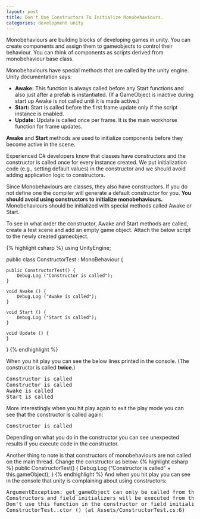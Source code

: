 ```yaml
---
layout: post
title: Don't Use Constructors To Initialize Monobehaviours.
categories: development unity
---
```


Monobehaviours are building blocks of developing games in unity. You can create components and assign them to gameobjects to control their behaviour. You can think of components as scripts derived from monobehaviour base class.


Monobehaviours have special methods that are called by the unity engine. Unity documentation says:

* **Awake:** This function is always called before any Start functions and also just after a prefab is instantiated. (If a GameObject is inactive during start up Awake is not called until it is made active.)
* **Start:** Start is called before the first frame update only if the script instance is enabled.
* **Update:** Update is called once per frame. It is the main workhorse function for frame updates.

**Awake** and **Start**  methods are used to initialize components before they become active in the scene.

Experienced C# developers know that classes have constructors and the constructor is called once for every instance created. We put initialization code (e.g., setting default values) in the constructor and we should avoid adding application logic to constructors.

Since Monobehaviours are classes, they also have constructors. If you do not define one the compiler will generate a default constructor for you. **You should avoid using constructors to initialize monobehaviours.** Monobehaviours should be initialized with special methods called Awake or Start.

To see in what order the constructor, Awake and Start methods are called, create a test scene and add an empty game object. Attach the below script to the newly created gameobject.

{% highlight csharp %}
using UnityEngine;

public class ConstructorTest : MonoBehaviour {

	public ConstructorTest() {
		Debug.Log ("Constructor is called");
	}

	void Awake () {
		Debug.Log ("Awake is called");
	}

	void Start () {
		Debug.Log ("Start is called");
	}

	void Update () {		
	}
}
{% endhighlight %}

When you hit play you can see the below lines printed in the console. (The constructor is called **twice**.)
<pre>
Constructor is called
Constructor is called
Awake is called
Start is called
</pre>

More interestingly when you hit play again to exit the play mode you can see that the constructor is called again:
<pre>
Constructor is called
</pre>

Depending on what you do in the constructor you can see unexpected results if you execute code in the constructor.

Another thing to note is that constructors of monobehaviours are not called on the main thread. Change the constructor as below:
{% highlight csharp %}
public ConstructorTest() {
	Debug.Log ("Constructor is called" + this.gameObject);
}
{% endhighlight %}
And when you hit play you can see in the console that unity is complaining about using constructors:
<pre>
ArgumentException: get_gameObject can only be called from the main thread.
Constructors and field initializers will be executed from the loading thread when loading a scene.
Don't use this function in the constructor or field initializers, instead move initialization code to the Awake or Start function.
ConstructorTest..ctor () (at Assets/ConstructorTest.cs:6)
</pre>

